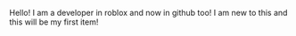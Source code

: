 Hello! I am a developer in roblox and now in github too! I am new to this and this will be my first item!
